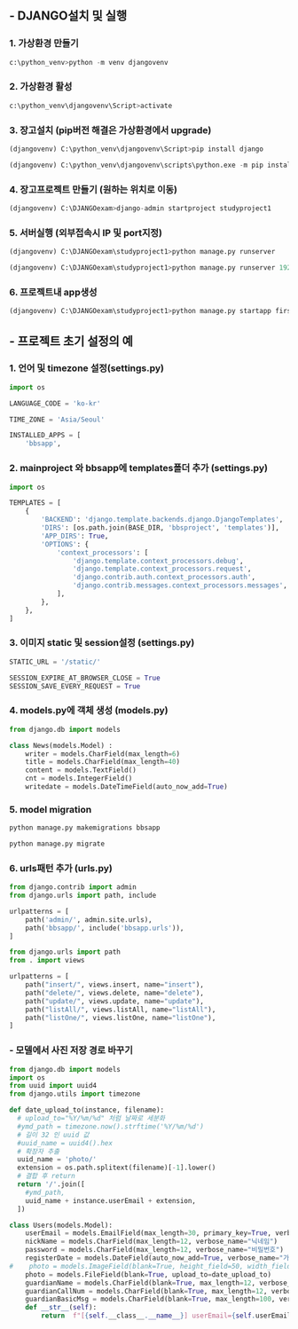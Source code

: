 ## - DJANGO설치 및 실행

### 1. 가상환경 만들기

```python
c:\python_venv>python -m venv djangovenv
```

### 2. 가상환경 활성

```py
c:\python_venv\djangovenv\Script>activate
```

### 3. 장고설치 (pip버전 해결은 가상환경에서 upgrade)

```python
(djangovenv) C:\python_venv\djangovenv\Script>pip install django 
```

```python
(djangovenv) C:\python_venv\djangovenv\scripts\python.exe -m pip install --upgrade pip
```

### 4. 장고프로젝트 만들기 (원하는 위치로 이동)

```python
(djangovenv) C:\DJANGOexam>django-admin startproject studyproject1
```

### 5. 서버실행 (외부접속시 IP 및 port지정)

```py
(djangovenv) C:\DJANGOexam\studyproject1>python manage.py runserver
```

```python
(djangovenv) C:\DJANGOexam\studyproject1>python manage.py runserver 192.168.0.25:8000
```

### 6. 프로젝트내 app생성

``` python
(djangovenv) C:\DJANGOexam\studyproject1>python manage.py startapp firstapp
```



## - 프로젝트 초기 설정의 예

### 1. 언어 및 timezone 설정(settings.py)

``` python
import os

LANGUAGE_CODE = 'ko-kr'

TIME_ZONE = 'Asia/Seoul'

INSTALLED_APPS = [
    'bbsapp',
```

### 2. mainproject 와 bbsapp에 templates폴더 추가 (settings.py)

```python
import os

TEMPLATES = [
    {
        'BACKEND': 'django.template.backends.django.DjangoTemplates',
        'DIRS': [os.path.join(BASE_DIR, 'bbsproject', 'templates')],
        'APP_DIRS': True,
        'OPTIONS': {
            'context_processors': [
                'django.template.context_processors.debug',
                'django.template.context_processors.request',
                'django.contrib.auth.context_processors.auth',
                'django.contrib.messages.context_processors.messages',
            ],
        },
    },
]
```

### 3. 이미지 static 및 session설정 (settings.py)

```python
STATIC_URL = '/static/'

SESSION_EXPIRE_AT_BROWSER_CLOSE = True
SESSION_SAVE_EVERY_REQUEST = True
```



### 4. models.py에 객체 생성 (models.py)

``` python
from django.db import models

class News(models.Model) :
    writer = models.CharField(max_length=6)
    title = models.CharField(max_length=40)
    content = models.TextField()
    cnt = models.IntegerField()
    writedate = models.DateTimeField(auto_now_add=True)
```

### 5. model migration

```python
python manage.py makemigrations bbsapp

python manage.py migrate
```

### 6. urls패턴 추가 (urls.py)

``` python
from django.contrib import admin
from django.urls import path, include

urlpatterns = [
    path('admin/', admin.site.urls),
    path('bbsapp/', include('bbsapp.urls')),
]

from django.urls import path
from . import views

urlpatterns = [
    path("insert/", views.insert, name="insert"),
    path("delete/", views.delete, name="delete"),
    path("update/", views.update, name="update"),
    path("listAll/", views.listAll, name="listAll"),
    path("listOne/", views.listOne, name="listOne"),
]
```



### - 모델에서 사진 저장 경로 바꾸기

```python
from django.db import models
import os
from uuid import uuid4
from django.utils import timezone

def date_upload_to(instance, filename):
  # upload_to="%Y/%m/%d" 처럼 날짜로 세분화
  #ymd_path = timezone.now().strftime('%Y/%m/%d')
  # 길이 32 인 uuid 값
  #uuid_name = uuid4().hex
  # 확장자 추출
  uuid_name = 'photo/'
  extension = os.path.splitext(filename)[-1].lower()
  # 결합 후 return
  return '/'.join([
    #ymd_path,
    uuid_name + instance.userEmail + extension,
  ])

class Users(models.Model):
    userEmail = models.EmailField(max_length=30, primary_key=True, verbose_name="이메일(아이디)")
    nickName = models.CharField(max_length=12, verbose_name="닉네임")
    password = models.CharField(max_length=12, verbose_name="비밀번호")
    registerDate = models.DateField(auto_now_add=True, verbose_name="가입시간")
#    photo = models.ImageField(blank=True, height_field=50, width_field=50, upload_to=date_upload_to)
    photo = models.FileField(blank=True, upload_to=date_upload_to)
    guardianName = models.CharField(blank=True, max_length=12, verbose_name="보호자명")
    guardianCallNum = models.CharField(blank=True, max_length=12, verbose_name="보호자전화번호")
    guardianBasicMsg = models.CharField(blank=True, max_length=100, verbose_name="보호자기본메세지")
    def __str__(self):
        return  f"[{self.__class__.__name__}] userEmail={self.userEmail}"
```

